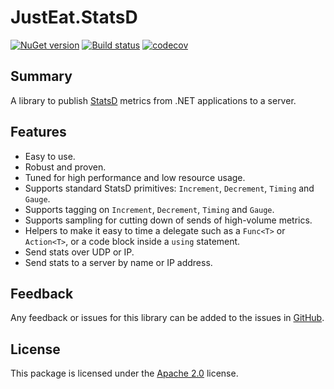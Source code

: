 # JustEat.StatsD

[![NuGet version](https://img.shields.io/nuget/v/JustEat.StatsD?logo=nuget&label=NuGet&color=blue)](https://www.nuget.org/packages/JustEat.StatsD)
[![Build status](https://github.com/justeattakeaway/JustEat.StatsD/actions/workflows/build.yml/badge.svg?branch=main&event=push)](https://github.com/justeattakeaway/JustEat.StatsD/actions/workflows/build.yml?query=branch%3Amain+event%3Apush)
[![codecov](https://codecov.io/gh/justeattakeaway/JustEat.StatsD/branch/main/graph/badge.svg)](https://codecov.io/gh/justeattakeaway/JustEat.StatsD)

## Summary

A library to publish [StatsD](https://github.com/etsy/statsd) metrics from .NET applications to a server.

## Features

* Easy to use.
* Robust and proven.
* Tuned for high performance and low resource usage.
* Supports standard StatsD primitives: `Increment`, `Decrement`, `Timing` and `Gauge`.
* Supports tagging on `Increment`, `Decrement`, `Timing` and `Gauge`.
* Supports sampling for cutting down of sends of high-volume metrics.
* Helpers to make it easy to time a delegate such as a `Func<T>` or `Action<T>`, or a code block inside a `using` statement.
* Send stats over UDP or IP.
* Send stats to a server by name or IP address.

## Feedback

Any feedback or issues for this library can be added to the issues in [GitHub](https://github.com/justeattakeaway/JustEat.StatsD/issues "This package's issues on GitHub.com").

## License

This package is licensed under the [Apache 2.0](https://www.apache.org/licenses/LICENSE-2.0.html "The Apache 2.0 license") license.
